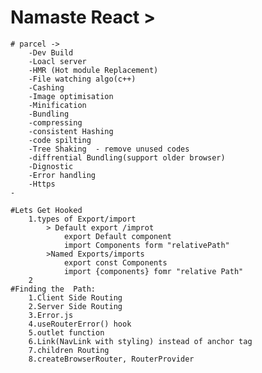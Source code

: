 # Namaste React >

    # parcel -> 
        -Dev Build 
        -Loacl server 
        -HMR (Hot module Replacement)
        -File watching algo(c++)
        -Cashing
        -Image optimisation 
        -Minification
        -Bundling
        -compressing
        -consistent Hashing
        -code spilting
        -Tree Shaking  - remove unused codes
        -diffrential Bundling(support older browser)
        -Dignostic 
        -Error handling
        -Https
    -

    #Lets Get Hooked
        1.types of Export/import
            > Default export /improt
                export Default component
                import Components form "relativePath"
            >Named Exports/imports
                export const Components
                import {components} fomr "relative Path"
        2
    #Finding the  Path:
        1.Client Side Routing
        2.Server Side Routing
        3.Error.js 
        4.useRouterError() hook
        5.outlet function 
        6.Link(NavLink with styling) instead of anchor tag
        7.children Routing
        8.createBrowserRouter, RouterProvider
        
